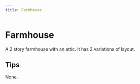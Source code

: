 ```yaml
---
title: Farmhouse
---
```


# Farmhouse

A 2 story farmhouse with an attic. It has 2 variations of layout.

## Tips

None.
